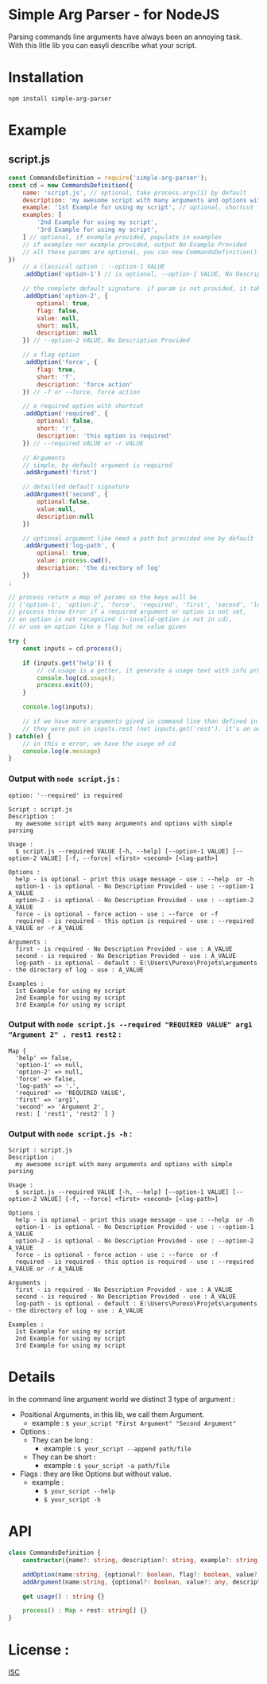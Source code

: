 # Simple Arg Parser - for NodeJS

Parsing commands line arguments have always been an annoying task. With this litle lib you can easyli describe what your script.

# Installation
```
npm install simple-arg-parser
```

# Example
## script.js
```js
const CommandsDefinition = require('simple-arg-parser');
const cd = new CommandsDefinition({
    name: 'script.js', // optional, take process.argv[1] by default
    description: 'my awesome script with many arguments and options with simple parsing', // optional, No Description Provided
    example: '1st Example for using my script', // optional, shortcut for examples: []
    examples: [
        '2nd Example for using my script',
        '3rd Example for using my script',
    ] // optional, if example provided, populate in examples
    // if examples nor example provided, output No Example Provided
    // all these params are optional, you can new CommandsDefinition()
})
    // a classical option : --option-1 VALUE
    .addOption('option-1') // is optional, --option-1 VALUE, No Description Provided

    // the complete default signature. if param is not provided, it take this value
    .addOption('option-2', {
        optional: true,
        flag: false,
        value: null,
        short: null,
        description: null
    }) // --option-2 VALUE, No Description Provided

    // a flag option
    .addOption('force', {
        flag: true,
        short: 'f',
        description: 'force action'
    }) // -f or --force, force action

    // a required option with shortcut
    .addOption('required', {
        optional: false,
        short: 'r',
        description: 'this option is required'
    }) // --required VALUE or -r VALUE

    // Arguments
    // simple, by default argument is required
    .addArgument('first')

    // detailled default signature
    .addArgument('second', {
        optional:false,
        value:null,
        description:null
    })

    // optional argument like need a path but provided one by default
    .addArgument('log-path', {
        optional: true,
        value: process.cwd(),
        description: 'the directory of log'
    })
;

// process return a map of params so the keys will be
// ['option-1', 'option-2', 'force', 'required', 'first', 'second', 'log-path']
// process throw Error if a required argument or option is not set,
// an option is not recognized (--invalid-option is not in cd),
// or use an option like a flag but no value given

try {
    const inputs = cd.process();

    if (inputs.get('help')) {
        // cd.usage is a getter, it generate a usage text with info provided
        console.log(cd.usage);
        process.exit(0);
    }

    console.log(inputs);

    // if we have more arguments gived in command line than defined in cd
    // they were put in inputs.rest (not inputs.get('rest'). it's an array)
} catch(e) {
    // in this e error, we have the usage of cd
    console.log(e.message)
}
```

### Output with `node script.js` :
```
option: '--required' is required

Script : script.js
Description :
  my awesome script with many arguments and options with simple parsing

Usage :
  $ script.js --required VALUE [-h, --help] [--option-1 VALUE] [--option-2 VALUE] [-f, --force] <first> <second> [<log-path>]

Options :
  help - is optional - print this usage message - use : --help  or -h 
  option-1 - is optional - No Description Provided - use : --option-1 A_VALUE
  option-2 - is optional - No Description Provided - use : --option-2 A_VALUE
  force - is optional - force action - use : --force  or -f 
  required - is required - this option is required - use : --required A_VALUE or -r A_VALUE

Arguments :
  first - is required - No Description Provided - use : A_VALUE
  second - is required - No Description Provided - use : A_VALUE
  log-path - is optional - default : E:\Users\Purexo\Projets\arguments - the directory of log - use : A_VALUE

Examples :
  1st Example for using my script
  2nd Example for using my script
  3rd Example for using my script
```

### Output with `node script.js --required "REQUIRED VALUE" arg1 "Argument 2" . rest1 rest2` :
```
Map {
  'help' => false,
  'option-1' => null,
  'option-2' => null,
  'force' => false,
  'log-path' => '.',
  'required' => 'REQUIRED VALUE',
  'first' => 'arg1',
  'second' => 'Argument 2',
  rest: [ 'rest1', 'rest2' ] }
```

### Output with `node script.js -h` :
```
Script : script.js
Description :
  my awesome script with many arguments and options with simple parsing

Usage :
  $ script.js --required VALUE [-h, --help] [--option-1 VALUE] [--option-2 VALUE] [-f, --force] <first> <second> [<log-path>]

Options :
  help - is optional - print this usage message - use : --help  or -h 
  option-1 - is optional - No Description Provided - use : --option-1 A_VALUE
  option-2 - is optional - No Description Provided - use : --option-2 A_VALUE
  force - is optional - force action - use : --force  or -f 
  required - is required - this option is required - use : --required A_VALUE or -r A_VALUE

Arguments :
  first - is required - No Description Provided - use : A_VALUE
  second - is required - No Description Provided - use : A_VALUE
  log-path - is optional - default : E:\Users\Purexo\Projets\arguments - the directory of log - use : A_VALUE

Examples :
  1st Example for using my script
  2nd Example for using my script
  3rd Example for using my script
```

# Details 
In the command line argument world we distinct 3 type of argument :

- Positional Arguments, in this lib, we call them Argument.
    - example : `$ your_script "First Argument" "Second Argument"`
- Options :
    - They can be long :
        - example : `$ your_script --append path/file`
    - They can be short :
        - example : `$ your_script -a path/file`
- Flags : they are like Options but without value.
    - example :
        - `$ your_script --help`
        - `$ your_script -h`

# API

```ts
class CommandsDefinition {
    constructor({name?: string, description?: string, example?: string, examples?: string[]})

    addOption(name:string, {optional?: boolean, flag?: boolean, value?: any, short?: boolean|string, description?: string}) : CommandsDefinition {}
    addArgument(name:string, {optional?: boolean, value?: any, description?: string}) : CommandsDefinition {}

    get usage() : string {}

    process() : Map + rest: string[] {}
}
```

# License :
[ISC](https://en.wikipedia.org/wiki/ISC_license)